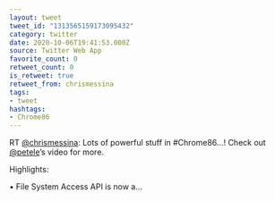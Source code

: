 ```yaml
---
layout: tweet
tweet_id: "1313565159173095432"
category: twitter
date: 2020-10-06T19:41:53.000Z
source: Twitter Web App
favorite_count: 0
retweet_count: 0
is_retweet: true
retweet_from: chrismessina
tags:
- tweet
hashtags:
- Chrome86
---
```


RT [@chrismessina](https://twitter.com/@chrismessina): Lots of powerful stuff in #Chrome86…! Check out [@petele](https://twitter.com/@petele)’s video for more.

Highlights:

• File System Access API is now a…
